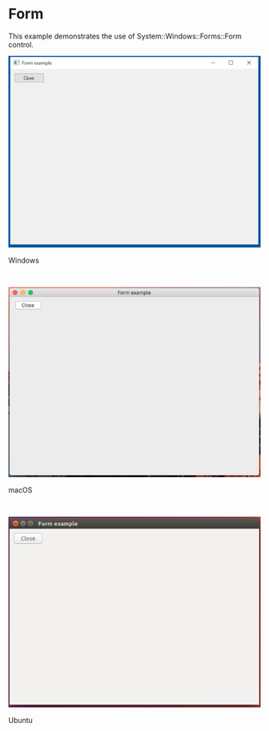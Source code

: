 # Form
This example demonstrates the use of System::Windows::Forms::Form control.
<BR>

![GitHub Logo](../../../docs/Pictures/Examples/Forms/FormW.png)
<p align="left">Windows</p>
<BR>

![GitHub Logo](../../../docs/Pictures/Examples/Forms/FormM.png)
<p align="left">macOS</p>
<BR>

![GitHub Logo](../../../docs/Pictures/Examples/Forms/FormU.png)
<p align="left">Ubuntu</p>
<BR>
